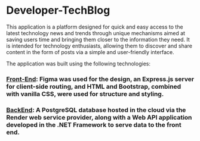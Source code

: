 # Developer-TechBlog
This application is a platform designed for quick and easy access to the latest technology news and trends through unique mechanisms aimed at saving users time and bringing them closer to the information they need. It is intended for technology enthusiasts, allowing them to discover and share content in the form of posts via a simple and user-friendly interface.

The application was built using the following technologies:
### [Front-End](https://github.com/qa-codecademy/sp2024-cp04-dtb-2): Figma was used for the design, an Express.js server for client-side routing, and HTML and Bootstrap, combined with vanilla CSS, were used for structure and styling.

### [BackEnd](https://github.com/qa-codecademy/sp2024-cp04-dtb-2-phase2): A PostgreSQL database hosted in the cloud via the Render web service provider, along with a Web API application developed in the .NET Framework to serve data to the front end.
